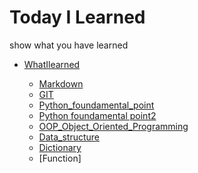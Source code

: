 # Today I Learned

show what you have learned

- [WhatIlearned](https://github.com/JeongmoRyu/TIL/tree/main/WhatILearned)

    - [Markdown](https://github.com/JeongmoRyu/TIL/blob/main/WhatILearned/Markdown.md)
    - [GIT](https://github.com/JeongmoRyu/TIL/blob/main/WhatILearned/GIT.md)
    - [Python_foundamental_point](WhatILearned/python_foundamental_point.md)
    - [Python foundamental point2](https://github.com/JeongmoRyu/TIL/blob/main/WhatILearned/python_foundamental_point02.md)
    - [OOP_Object_Oriented_Programming](WhatILearned/OOP.md)
    - [Data_structure](WhatILearned/data_structure.md)
    - [Dictionary](WhatILearned/dictionary.md)
    - [Function]
    
    
